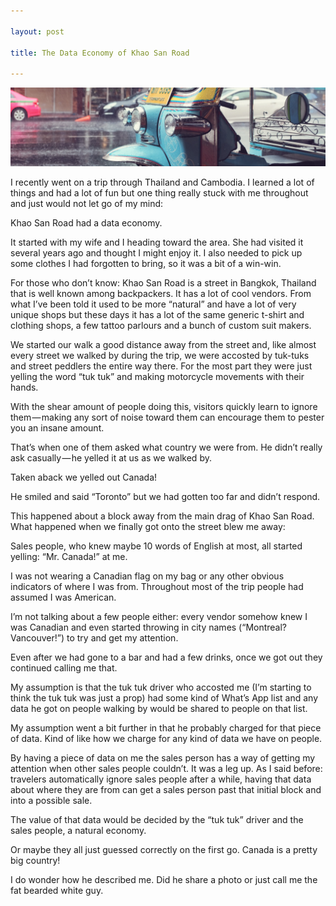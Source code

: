 ```yaml
---

layout: post

title: The Data Economy of Khao San Road

---
```


![economy](/images/economy.jpg)

I recently went on a trip through Thailand and Cambodia. I learned a lot of things and had a lot of fun but one thing really stuck with me throughout and just would not let go of my mind:

Khao San Road had a data economy.

It started with my wife and I heading toward the area. She had visited it several years ago and thought I might enjoy it. I also needed to pick up some clothes I had forgotten to bring, so it was a bit of a win-win.

For those who don’t know: Khao San Road is a street in Bangkok, Thailand that is well known among backpackers. It has a lot of cool vendors. From what I’ve been told it used to be more “natural” and have a lot of very unique shops but these days it has a lot of the same generic t-shirt and clothing shops, a few tattoo parlours and a bunch of custom suit makers.

We started our walk a good distance away from the street and, like almost every street we walked by during the trip, we were accosted by tuk-tuks and street peddlers the entire way there. For the most part they were just yelling the word “tuk tuk” and making motorcycle movements with their hands.

With the shear amount of people doing this, visitors quickly learn to ignore them — making any sort of noise toward them can encourage them to pester you an insane amount.

That’s when one of them asked what country we were from. He didn’t really ask casually — he yelled it at us as we walked by.

Taken aback we yelled out Canada!

He smiled and said “Toronto” but we had gotten too far and didn’t respond.

This happened about a block away from the main drag of Khao San Road. What happened when we finally got onto the street blew me away:

Sales people, who knew maybe 10 words of English at most, all started yelling: “Mr. Canada!” at me.

I was not wearing a Canadian flag on my bag or any other obvious indicators of where I was from. Throughout most of the trip people had assumed I was American.

I’m not talking about a few people either: every vendor somehow knew I was Canadian and even started throwing in city names (“Montreal? Vancouver!”) to try and get my attention.

Even after we had gone to a bar and had a few drinks, once we got out they continued calling me that.

My assumption is that the tuk tuk driver who accosted me (I’m starting to think the tuk tuk was just a prop) had some kind of What’s App list and any data he got on people walking by would be shared to people on that list.

My assumption went a bit further in that he probably charged for that piece of data. Kind of like how we charge for any kind of data we have on people.

By having a piece of data on me the sales person has a way of getting my attention when other sales people couldn’t. It was a leg up. As I said before: travelers automatically ignore sales people after a while, having that data about where they are from can get a sales person past that initial block and into a possible sale.

The value of that data would be decided by the “tuk tuk” driver and the sales people, a natural economy.

Or maybe they all just guessed correctly on the first go. Canada is a pretty big country!

I do wonder how he described me. Did he share a photo or just call me the fat bearded white guy.
